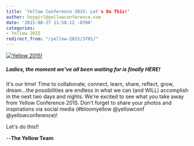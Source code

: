 ```yaml
---
title: 'Yellow Conference 2015: Let's Do This!'
author: heygirl@yellowconference.com
date: '2015-08-27 11:58:12 -0700'
categories:
- Yellow 2015
redirect_from: "/yellow-2015/3701/"
---
```


[![Yellow 2015!](http://yellowconference.com/wp-content/uploads/2015/08/its-happening_blog.png)](http://yellowconference.com/wp-content/uploads/2015/08/its-happening_blog.png)

##### Ladies, the moment we've all been waiting for is finally HERE!

It's our time! Time to collaborate, connect, learn, share, reflect, grow, dream...the possibilities are endless in what we can (and WILL) accomplish in the next two days and nights. We're excited to see what you take away from Yellow Conference 2015\. Don't forget to share your photos and inspirations via social media (#bloomyellow @yellowconf @yellowconference)!

Let's do this!!

--**The Yellow Team**
